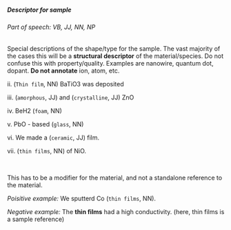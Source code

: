 ##### Descriptor for sample

###### Part of speech: VB, JJ, NN, NP

Special descriptions of the shape/type for the sample. The vast majority of the cases this will be a **structural descriptor** of the material/species. Do not confuse this with property/quality. Examples are nanowire, quantum dot, dopant. **Do not annotate** ion, atom, etc.

ii. (`Thin film`, NN) BaTiO3 was deposited

iii. (`amorphous`, JJ) and (`crystalline`, JJ) ZnO

iv. BeH2 (`foam`, NN)

v. PbO - based (`glass`, NN)

vi. We made a (`ceramic`, JJ) film.

vii. (`thin films`, NN) of NiO.

&nbsp;

This has to be a modifier for the material, and not a standalone reference to the material.

*Poisitive example:* We sputterd Co (`thin films`, NN).

*Negative example:* The **thin films** had a high conductivity. (here, thin films is a sample reference)
